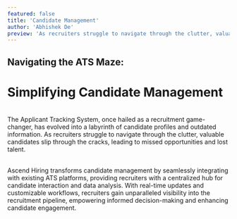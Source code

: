 ```yaml
---
featured: false
title: 'Candidate Management'
author: 'Abhishek De'
preview: 'As recruiters struggle to navigate through the clutter, valuable candidates slip through the cracks'
---
```


## Navigating the ATS Maze:

# Simplifying Candidate Management

\
The Applicant Tracking System, once hailed as a recruitment game-changer, has evolved into a labyrinth of candidate profiles and outdated information. As recruiters struggle to navigate through the clutter, valuable candidates slip through the cracks, leading to missed opportunities and lost talent.

\
Ascend Hiring transforms candidate management by seamlessly integrating with existing ATS platforms, providing recruiters with a centralized hub for candidate interaction and data analysis. With real-time updates and customizable workflows, recruiters gain unparalleled visibility into the recruitment pipeline, empowering informed decision-making and enhancing candidate engagement.
